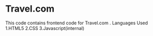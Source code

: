 # Travel.com
This code contains frontend code for Travel.com .
Languages Used
1.HTML5
2.CSS
3.Javascript(internal)
